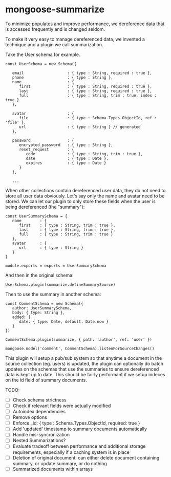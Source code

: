 # mongoose-summarize

To minimize populates and improve performance, we dereference data that is accessed frequently and is changed seldom.

To make it very easy to manage dereferenced data, we invented a technique and a plugin we call summarization.

Take the User schema for example.

````
const UserSchema = new Schema({

   email                   : { type : String, required : true },
   phone                   : { type : String },
   name                    : {
      first                : { type : String, required : true },
      last                 : { type : String, required : true },
      full                 : { type : String, trim : true, index : true }
   },

   avatar                  : {
      file                 : { type : Schema.Types.ObjectId, ref : 'file' },
      url                  : { type : String } // generated
   },

   password                : {
      encrypted_password   : { type : String },
      reset_request        : {
         code              : { type : String, trim : true },
         date              : { type : Date },
         expires           : { type : Date }
      }
   },

   ...
````

When other collections contain dereferenced user data, they do not need to store all user data obviously. Let's say only the name and avatar need to be stored. We can let our plugin to only store these fields when the user is being dereferenced (the "summary"):

````
const UserSummarySchema = {
   name        : {
      first    : { type : String, trim : true },
      last     : { type : String, trim : true },
      full     : { type : String, trim : true }
   },
   avatar      : {
      url      : { type : String }
   }
}

module.exports = exports = UserSummarySchema
````

And then in the original schema:

````
UserSchema.plugin(summarize.defineSummarySource)
````

Then to use the summary in another schema:

````
const CommentSchema = new Schema({
   author: UserSummarySchema,
   body: { type: String },
   added: {
      date: { type: Date, default: Date.now }
   }
})

CommentSchema.plugin(summarize, { path: 'author', ref: 'user' })

mongoose.model('comment', CommentSchema).listenForSourceChanges()
````

This plugin will setup a pub/sub system so that anytime a document in the source collection (eg. users) is updated, the plugin can optionally do batch updates on the schemas that use the summaries to ensure dereferenced data is kept up to date. This should be fairly performant if we setup indeces on the id field of summary documents.

TODO:
- [ ] Check schema strictness
- [ ] Check if relevant fields were actually modified
- [ ] Autoindex dependencies
- [ ] Remove options
- [ ] Enforce _id: { type : Schema.Types.ObjectId, required: true }
- [ ] Add 'updated' timestamp to summary documents automatically
- [ ] Handle mis-syncronization
- [ ] Nested Summarizations?
- [ ] Evaluate tradeoff between performance and additional storage requirements, especially if a caching system is in place
- [ ] Deletion of original document: can either delete document containing summary, or update summary, or do nothing
- [ ] Summarized documents within arrays

